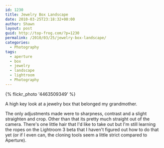 ```yaml
---
id: 1230
title: Jewelry Box Landscape
date: 2010-03-25T23:18:32+00:00
author: Shawn
layout: post
guid: http://top-frog.com/?p=1230
permalink: /2010/03/25/jewelry-box-landscape/
categories:
  - Photography
tags:
  - aperture
  - box
  - jewelry
  - landscape
  - lightroom
  - Photography
---
```

{% flickr_photo '4463509349' %}

A high key look at a jewelry box that belonged my grandmother.

The only adjustments made were to sharpness, contrast and a slight straighten and crop. Other than that its pretty much straight out of the camera. There's one little hair that I'd like to take out but I'm still learning the ropes on the Lightroom 3 beta that I haven't figured out how to do that yet (or if I even can, the cloning tools seem a little strict compared to Aperture).